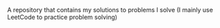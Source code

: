 A repository that contains my solutions to problems I solve (I mainly use LeetCode to practice problem solving)
